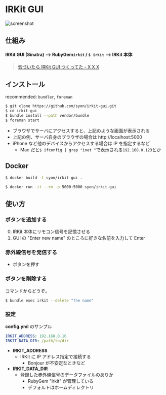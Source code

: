 IRKit GUI
=========

![screenshot](screenshot.png)

## 仕組み

#### IRKit GUI (Sinatra) --> RubyGem`irkit` / `$ irkit` --> IRKit 本体

> [気づいたら IRKit GUI つくってた - X X X](http://syonx.hatenablog.com/entry/2014/08/12/011046)

## インストール

recommended: `bundler`, `foreman`

```bash
$ git clone https://github.com/syon/irkit-gui.git
$ cd irkit-gui
$ bundle install --path vendor/bundle
$ foreman start
```

- ブラウザでサーバにアクセスすると、上記のような画面が表示される
- 上記の例、サーバ自身のブラウザの場合は http://localhost:5000
- iPhone など他のデバイスからアクセスする場合は IP を指定するなど
    - Mac だと`$ ifconfig | grep "inet "`で表示される`192.168.0.123`とか


## Docker

```bash
$ docker build -t syon/irkit-gui .

$ docker run -it --rm -p 5000:5000 syon/irkit-gui
```

## 使い方

### ボタンを追加する
0. IRKit 本体にリモコン信号を記憶させる
0. GUI の "Enter new name" のところに好きな名前を入力して Enter

### 赤外線信号を発信する
- ボタンを押す

### ボタンを削除する
コマンドからどうぞ。
```bash
$ bundle exec irkit --delete "the name"
```

### 設定
__config.yml__ のサンプル
```yml
IRKIT_ADDRESS: 192.168.0.16
IRKIT_DATA_DIR: /path/to/dir
```
- __IRKIT_ADDRESS__
    - IRKit に IP アドレス指定で接続する
        - Bonjour が不安定なときなど
- __IRKIT_DATA_DIR__
    - 登録した赤外線信号のデータファイルのありか
        - RubyGem "irkit" が管理している
        - デフォルトはホームディレクトリ
